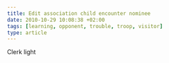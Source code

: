 ```yaml
---
title: Edit association child encounter nominee
date: 2010-10-29 10:08:38 +02:00
tags: [learning, opponent, trouble, troop, visitor]
type: article
---
```


Clerk light
